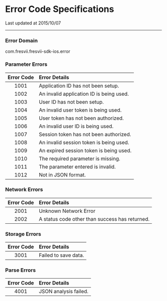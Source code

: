# Error Code Specifications

Last updated at 2015/10/07

---
### Error Domain
com.fresvii.fresvii-sdk-ios.error

### Parameter Errors
| Error Code  | Error Details |
|:-----------:|:---------|
| 1001        | Application ID has not been setup. |
| 1002        | An invalid application ID is being used. |
| 1003        | User ID has not been setup. |
| 1004        | An invalid user token is being used. |
| 1005        | User token has not been authorized. |
| 1006        | An invalid user ID is being used. |
| 1007        | Session token has not been authorized. |
| 1008        | An invalid session token is being used. |
| 1009        | An expired session token is being used. |
| 1010        | The required parameter is missing. |
| 1011        | The parameter entered is invalid.  |
| 1012        | Not in JSON format. |

### Network Errors
| Error Code  | Error Details |
|:-----------:|:---------|
| 2001        | Unknown Network Error |
| 2002        | A status code other than success has returned. |

### Storage Errors
| Error Code  | Error Details |
|:-----------:|:---------|
| 3001        | Failed to save data. |

### Parse Errors
| Error Code  | Error Details |
|:-----------:|:---------|
| 4001        | JSON analysis failed. |